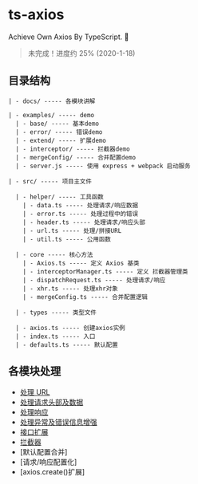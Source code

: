 # ts-axios

Achieve Own Axios By TypeScript. 🦄

> 未完成！进度约 25% (2020-1-18)

## 目录结构

```text
| - docs/ ----- 各模块讲解

| - examples/ ----- demo
  | - base/ ----- 基本demo
  | - error/ ----- 错误demo
  | - extend/ ----- 扩展demo
  | - interceptor/ ----- 拦截器demo
  | - mergeConfig/ ----- 合并配置demo
  | - server.js ----- 使用 express + webpack 启动服务

| - src/ ----- 项目主文件

  | - helper/ ----- 工具函数
    | - data.ts ----- 处理请求/响应数据
    | - error.ts ----- 处理过程中的错误
    | - header.ts ----- 处理请求/响应头部
    | - url.ts ----- 处理/拼接URL
    | - util.ts ----- 公用函数

  | - core ----- 核心方法
    | - Axios.ts ----- 定义 Axios 基类
    | - interceptorManager.ts ----- 定义 拦截器管理类
    | - dispatchRequest.ts ----- 处理请求/响应
    | - xhr.ts ----- 处理xhr对象
    | - mergeConfig.ts ----- 合并配置逻辑

  | - types ----- 类型文件

  | - axios.ts ----- 创建axios实例
  | - index.ts ----- 入口
  | - defaults.ts ----- 默认配置

```

## 各模块处理

- [处理 URL](./docs/buildURL.md)
- [处理请求头部及数据](./docs/request.md)
- [处理响应](./docs/response.md)
- [处理异常及错误信息增强](./docs/error.md)
- [接口扩展](./docs/extend.md)
- [拦截器](./docs/interceptor.md)
- [默认配置合并]
- [请求/响应配置化]
- [axios.create()扩展]
